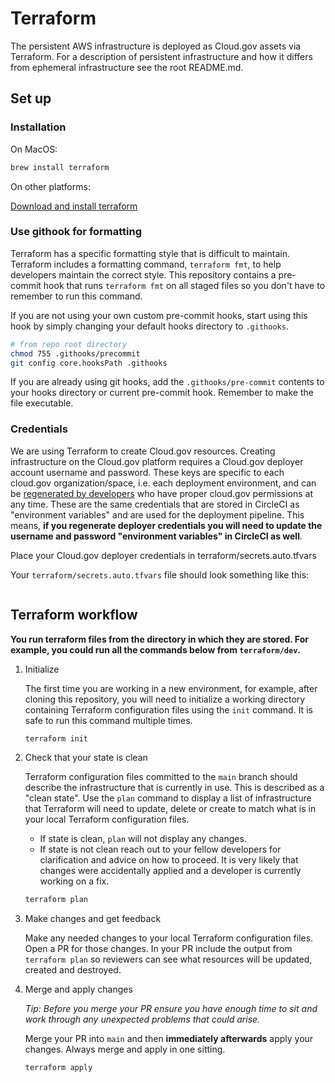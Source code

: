 # Terraform

The persistent AWS infrastructure is deployed as Cloud.gov assets via Terraform. For a description of persistent infrastructure and how it differs from ephemeral infrastructure see the root README.md.

## Set up

### Installation

On MacOS:

```bash
brew install terraform
```
On other platforms:

[Download and install terraform][tf]

### Use githook for formatting

Terraform has a specific formatting style that is difficult to maintain. Terraform includes a formatting command, `terraform fmt`, to help developers maintain the correct style. This repository contains a pre-commit hook that runs `terraform fmt` on all staged files so you don't have to remember to run this command.

If you are not using your own custom pre-commit hooks, start using this hook by simply changing your default hooks directory to `.githooks`.

```bash
# from repo root directory
chmod 755 .githooks/precommit
git config core.hooksPath .githooks
```

If you are already using git hooks, add the `.githooks/pre-commit` contents to your hooks directory or current pre-commit hook. Remember to make the file executable.

### Credentials

We are using Terraform to create Cloud.gov resources. Creating infrastructure on the Cloud.gov platform requires a Cloud.gov deployer account username and password. These keys are specific to each cloud.gov organization/space, i.e. each deployment environment, and can be [regenerated by developers][cloudgov-deployer] who have proper cloud.gov permissions at any time. These are the same credentials that are stored in CircleCI as "environment variables" and are used for the deployment pipeline. This means, **if you regenerate deployer credentials you will need to update the username and password "environment variables" in CircleCI as well**.

Place your Cloud.gov deployer credentials in terraform/secrets.auto.tfvars

Your `terraform/secrets.auto.tfvars` file should look something like this:

```

```

## Terraform workflow

**You run terraform files from the directory in which they are stored. For example, you could run all the commands below from `terraform/dev`.**

1. Initialize

    The first time you are working in a new environment, for example, after cloning this repository, you will need to initialize a working directory containing Terraform configuration files using the `init` command. It is safe to run this command multiple times.

    ```bash
    terraform init
    ```

1. Check that your state is clean

    Terraform configuration files committed to the `main` branch should describe the infrastructure that is currently in use. This is described as a "clean state". Use the `plan` command to display a list of infrastructure that Terraform will need to update, delete or create to match what is in your local Terraform configuration files.
      - If state is clean, `plan` will not display any changes.
      - If state is not clean reach out to your fellow developers for clarification and advice on how to proceed. It is very likely that changes were accidentally applied and a developer is currently working on a fix.

    ```bash
    terraform plan
    ```

1. Make changes and get feedback

    Make any needed changes to your local Terraform configuration files.  Open a PR for those changes.  In your PR include the output from `terraform plan` so reviewers can see what resources will be updated, created and destroyed.

1. Merge and apply changes

    _Tip: Before you merge your PR ensure you have enough time to sit and work through any unexpected problems that could arise._

    Merge your PR into `main` and then **immediately afterwards** apply your changes. Always merge and apply in one sitting.

    ```bash
    terraform apply
    ```

<!-- Links -->

[cloudgov-deployer]: https://cloud.gov/docs/services/cloud-gov-service-account/
[tf]: https://www.terraform.io/downloads.html

